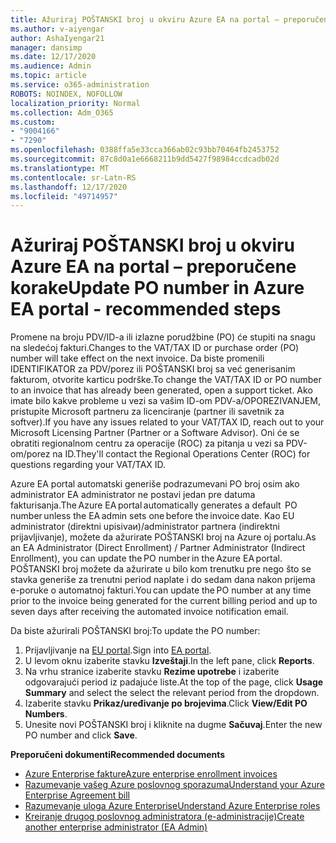 ```yaml
---
title: Ažuriraj POŠTANSKI broj u okviru Azure EA na portal – preporučene korake
ms.author: v-aiyengar
author: AshaIyengar21
manager: dansimp
ms.date: 12/17/2020
ms.audience: Admin
ms.topic: article
ms.service: o365-administration
ROBOTS: NOINDEX, NOFOLLOW
localization_priority: Normal
ms.collection: Adm_O365
ms.custom:
- "9004166"
- "7290"
ms.openlocfilehash: 0388ffa5e33cca366ab02c93bb70464fb2453752
ms.sourcegitcommit: 87c8d0a1e6668211b9dd5427f98984ccdcadb02d
ms.translationtype: MT
ms.contentlocale: sr-Latn-RS
ms.lasthandoff: 12/17/2020
ms.locfileid: "49714957"
---
```

# <a name="update-po-number-in-azure-ea-portal---recommended-steps"></a><span data-ttu-id="243ee-102">Ažuriraj POŠTANSKI broj u okviru Azure EA na portal – preporučene korake</span><span class="sxs-lookup"><span data-stu-id="243ee-102">Update PO number in Azure EA portal - recommended steps</span></span>

<span data-ttu-id="243ee-103">Promene na broju PDV/ID-a ili izlazne porudžbine (PO) će stupiti na snagu na sledećoj fakturi.</span><span class="sxs-lookup"><span data-stu-id="243ee-103">Changes to the VAT/TAX ID or purchase order (PO) number will take effect on the next invoice.</span></span> <span data-ttu-id="243ee-104">Da biste promenili IDENTIFIKATOR za PDV/porez ili POŠTANSKI broj sa već generisanim fakturom, otvorite karticu podrške.</span><span class="sxs-lookup"><span data-stu-id="243ee-104">To change the VAT/TAX ID or PO number to an invoice that has already been generated, open a support ticket.</span></span> <span data-ttu-id="243ee-105">Ako imate bilo kakve probleme u vezi sa vašim ID-om PDV-a/OPOREZIVANJEM, pristupite Microsoft partneru za licenciranje (partner ili savetnik za softver).</span><span class="sxs-lookup"><span data-stu-id="243ee-105">If you have any issues related to your VAT/TAX ID, reach out to your Microsoft Licensing Partner (Partner or a Software Advisor).</span></span> <span data-ttu-id="243ee-106">Oni će se obratiti regionalnom centru za operacije (ROC) za pitanja u vezi sa PDV-om/porez na ID.</span><span class="sxs-lookup"><span data-stu-id="243ee-106">They'll contact the Regional Operations Center (ROC) for questions regarding your VAT/TAX ID.</span></span> 

<span data-ttu-id="243ee-107">Azure EA portal automatski generiše podrazumevani PO broj osim ako administrator EA administrator ne postavi jedan pre datuma fakturisanja.</span><span class="sxs-lookup"><span data-stu-id="243ee-107">The Azure EA portal automatically generates a default  PO number unless the EA admin sets one before the invoice date.</span></span> <span data-ttu-id="243ee-108">Kao EU administrator (direktni upisivaи)/administrator partnera (indirektni prijavljivanje), možete da ažurirate POŠTANSKI broj na Azure oj portalu.</span><span class="sxs-lookup"><span data-stu-id="243ee-108">As an EA Administrator (Direct Enrollment) / Partner Administrator (Indirect Enrollment), you can update the PO number in the Azure EA portal.</span></span> <span data-ttu-id="243ee-109">POŠTANSKI broj možete da ažurirate u bilo kom trenutku pre nego što se stavka generiše za trenutni period naplate i do sedam dana nakon prijema e-poruke o automatnoj fakturi.</span><span class="sxs-lookup"><span data-stu-id="243ee-109">You can update the PO number at any time prior to the invoice being generated for the current billing period and up to seven days after receiving the automated invoice notification email.</span></span>    

<span data-ttu-id="243ee-110">Da biste ažurirali POŠTANSKI broj:</span><span class="sxs-lookup"><span data-stu-id="243ee-110">To update the PO number:</span></span>

1. <span data-ttu-id="243ee-111">Prijavljivanje na [EU portal](https://ea.azure.com/).</span><span class="sxs-lookup"><span data-stu-id="243ee-111">Sign into [EA portal](https://ea.azure.com/).</span></span>
1. <span data-ttu-id="243ee-112">U levom oknu izaberite stavku **Izveštaji**.</span><span class="sxs-lookup"><span data-stu-id="243ee-112">In the left pane, click **Reports**.</span></span>
1. <span data-ttu-id="243ee-113">Na vrhu stranice izaberite stavku **Rezime upotrebe** i izaberite odgovarajući period iz padajuće liste.</span><span class="sxs-lookup"><span data-stu-id="243ee-113">At the top of the page, click **Usage Summary** and select the select the relevant period from the dropdown.</span></span>
1. <span data-ttu-id="243ee-114">Izaberite stavku **Prikaz/uređivanje po brojevima**.</span><span class="sxs-lookup"><span data-stu-id="243ee-114">Click **View/Edit PO Numbers**.</span></span>
1. <span data-ttu-id="243ee-115">Unesite novi POŠTANSKI broj i kliknite na dugme **Sačuvaj**.</span><span class="sxs-lookup"><span data-stu-id="243ee-115">Enter the new PO number and click **Save**.</span></span>

<span data-ttu-id="243ee-116">**Preporučeni dokumenti**</span><span class="sxs-lookup"><span data-stu-id="243ee-116">**Recommended documents**</span></span> 

- [<span data-ttu-id="243ee-117">Azure Enterprise fakture</span><span class="sxs-lookup"><span data-stu-id="243ee-117">Azure enterprise enrollment invoices</span></span>](https://docs.microsoft.com/azure/billing/billing-ea-portal-enrollment-invoices) 
- [<span data-ttu-id="243ee-118">Razumevanje vašeg Azure poslovnog sporazuma</span><span class="sxs-lookup"><span data-stu-id="243ee-118">Understand your Azure Enterprise Agreement bill</span></span>](https://docs.microsoft.com/azure/billing/billing-understand-your-bill-ea)  
- [<span data-ttu-id="243ee-119">Razumevanje uloga Azure Enterprise</span><span class="sxs-lookup"><span data-stu-id="243ee-119">Understand Azure Enterprise roles</span></span>](https://docs.microsoft.com/azure/billing/billing-understand-your-bill-ea) 
- [<span data-ttu-id="243ee-120">Kreiranje drugog poslovnog administratora (e-administracije)</span><span class="sxs-lookup"><span data-stu-id="243ee-120">Create another enterprise administrator (EA Admin)</span></span>](https://docs.microsoft.com/azure/cost-management-billing/manage/ea-portal-administration#create-another-enterprise-administrator) 
